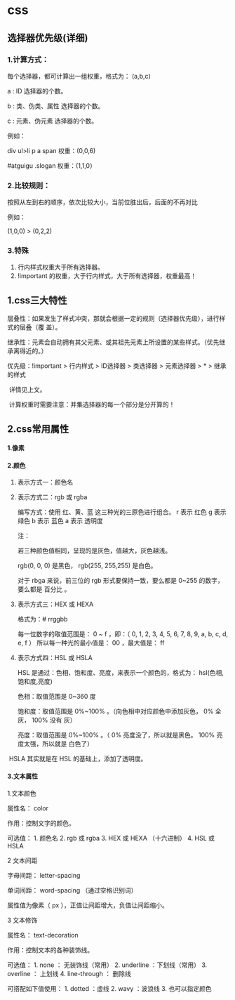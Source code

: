 # css

## 选择器优先级(详细)

### 1.计算方式：

每个选择器，都可计算出一组权重，格式为： (a,b,c)

 a : ID 选择器的个数。

 b : 类、伪类、属性 选择器的个数。

 c : 元素、伪元素 选择器的个数。

例如：

div ul>li p a span     权重：(0,0,6)

\#atguigu .slogan     权重：(1,1,0）

### 2.比较规则：

按照从左到右的顺序，依次比较大小，当前位胜出后，后面的不再对比

例如：

(1,0,0) > (0,2,2)

### 3.特殊

1. 行内样式权重大于所有选择器。
2.  !important 的权重，大于行内样式，大于所有选择器，权重最高！

## 1.css三大特性

层叠性：如果发生了样式冲突，那就会根据一定的规则（选择器优先级），进行样式的层叠（覆 盖）。

继承性：元素会自动拥有其父元素、或其祖先元素上所设置的某些样式。（优先继承离得近的。）

优先级：!important > 行内样式 > ID选择器 > 类选择器 > 元素选择器 > * > 继承的样式

​		详情见上文。

​		计算权重时需要注意：并集选择器的每一个部分是分开算的！

## 2.css常用属性

#### 1.像素  

#### 2.颜色

1. 表示方式一：颜色名

2. 表示方式二：rgb 或 rgba

   编写方式：使用 红、黄、蓝 这三种光的三原色进行组合。
   r 表示 红色
   g 表示 绿色
   b 表示 蓝色
   a 表示 透明度

   注：

   若三种颜色值相同，呈现的是灰色，值越大，灰色越浅。 

    rgb(0, 0, 0) 是黑色， rgb(255, 255,255) 是白色。 

    对于 rbga 来说，前三位的 rgb 形式要保持一致，要么都是 0~255 的数字，要么都是 百分比 。

3. 表示方式三：HEX 或 HEXA

   格式为：# rrggbb

   每一位数字的取值范围是： 0 ~ f ，即：（ 0, 1, 2, 3, 4, 5, 6, 7, 8, 9, a, b, c, d, e, f ） 所以每一种光的最小值是： 00 ，最大值是： ff

4. 表示方式四：HSL 或 HSLA

   HSL 是通过：色相、饱和度、亮度，来表示一个颜色的，格式为： hsl(色相,饱和度,亮度)

   色相：取值范围是 0~360 度

   饱和度：取值范围是 0%~100% 。（向色相中对应颜色中添加灰色， 0% 全灰， 100% 没有 灰）

   亮度：取值范围是 0%~100% 。（ 0% 亮度没了，所以就是黑色。 100% 亮度太强，所以就是 白色了）

​	HSLA 其实就是在 HSL 的基础上，添加了透明度。

#### 3.文本属性

1.文本颜色

属性名： color 

作用：控制文字的颜色。 

可选值： 1. 颜色名 2. rgb 或 rgba 3. HEX 或 HEXA （十六进制） 4. HSL 或 HSLA

2 文本间距 

字母间距： letter-spacing 

单词间距： word-spacing （通过空格识别词） 

属性值为像素（ px ），正值让间距增大，负值让间距缩小。

3 文本修饰 

属性名： text-decoration 

作用：控制文本的各种装饰线。 

可选值： 1. none ： 无装饰线（常用） 2. underline ：下划线（常用） 3. overline ： 上划线 4. line-through ： 删除线 

可搭配如下值使用： 1. dotted ：虚线 2. wavy ：波浪线 3. 也可以指定颜色